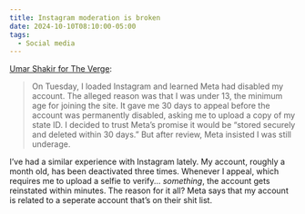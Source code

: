 ```yaml
---
title: Instagram moderation is broken
date: 2024-10-10T08:10:00-05:00
tags:
  - Social media
---
```

<a href="https://www.theverge.com/2024/10/9/24266096/instagram-threads-moderation-account-post-deleted-limited" target="_blank" rel="noopener">Umar Shakir for The Verge</a>:

> On Tuesday, I loaded Instagram and learned Meta had disabled my account. The alleged reason was that I was under 13, the minimum age for joining the site. It gave me 30 days to appeal before the account was permanently disabled, asking me to upload a copy of my state ID. I decided to trust Meta’s promise it would be “stored securely and deleted within 30 days.” But after review, Meta insisted I was still underage.

I’ve had a similar experience with Instagram lately. My account, roughly a month old, has been deactivated three times. Whenever I appeal, which requires me to upload a selfie to verify... *something*, the account gets reinstated within minutes. The reason for it all? Meta says that my account is related to a seperate account that’s on their shit list.
